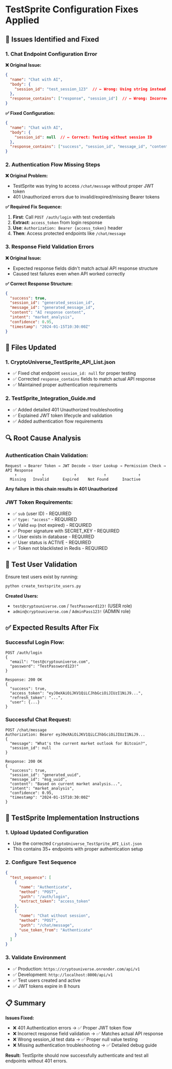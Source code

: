 # TestSprite Configuration Fixes Applied

## 🔧 **Issues Identified and Fixed**

### **1. Chat Endpoint Configuration Error**

**❌ Original Issue:**
```json
{
  "name": "Chat with AI",
  "body": {
    "session_id": "test_session_123"  // ← Wrong: Using string instead of null
  },
  "response_contains": ["response", "session_id"]  // ← Wrong: Incorrect response fields
}
```

**✅ Fixed Configuration:**
```json
{
  "name": "Chat with AI",
  "body": {
    "session_id": null  // ← Correct: Testing without session ID
  },
  "response_contains": ["success", "session_id", "message_id", "content", "intent", "confidence", "timestamp"]
}
```

### **2. Authentication Flow Missing Steps**

**❌ Original Problem:**
- TestSprite was trying to access `/chat/message` without proper JWT token
- 401 Unauthorized errors due to invalid/expired/missing Bearer tokens

**✅ Required Fix Sequence:**
1. **First**: Call `POST /auth/login` with test credentials
2. **Extract**: `access_token` from login response  
3. **Use**: `Authorization: Bearer {access_token}` header
4. **Then**: Access protected endpoints like `/chat/message`

### **3. Response Field Validation Errors**

**❌ Original Issue:**
- Expected response fields didn't match actual API response structure
- Caused test failures even when API worked correctly

**✅ Correct Response Structure:**
```json
{
  "success": true,
  "session_id": "generated_session_id",
  "message_id": "generated_message_id", 
  "content": "AI response content",
  "intent": "market_analysis",
  "confidence": 0.95,
  "timestamp": "2024-01-15T10:30:00Z"
}
```

## 🎯 **Files Updated**

### **1. CryptoUniverse_TestSprite_API_List.json**
- ✅ Fixed chat endpoint `session_id: null` for proper testing
- ✅ Corrected `response_contains` fields to match actual API response
- ✅ Maintained proper authentication requirements

### **2. TestSprite_Integration_Guide.md**
- ✅ Added detailed 401 Unauthorized troubleshooting
- ✅ Explained JWT token lifecycle and validation
- ✅ Added authentication flow requirements

## 🔍 **Root Cause Analysis**

### **Authentication Chain Validation:**
```
Request → Bearer Token → JWT Decode → User Lookup → Permission Check → API Response
    ↑           ↑             ↑            ↑              ↑
  Missing   Invalid      Expired    Not Found      Inactive
```

**Any failure in this chain results in 401 Unauthorized**

### **JWT Token Requirements:**
- ✅ `sub` (user ID) - REQUIRED
- ✅ `type: "access"` - REQUIRED  
- ✅ Valid `exp` (not expired) - REQUIRED
- ✅ Proper signature with SECRET_KEY - REQUIRED
- ✅ User exists in database - REQUIRED
- ✅ User status is ACTIVE - REQUIRED
- ✅ Token not blacklisted in Redis - REQUIRED

## 🧪 **Test User Validation**

Ensure test users exist by running:
```bash
python create_testsprite_users.py
```

**Created Users:**
- `test@cryptouniverse.com` / `TestPassword123!` (USER role)
- `admin@cryptouniverse.com` / `AdminPass123!` (ADMIN role)

## ✅ **Expected Results After Fix**

### **Successful Login Flow:**
```http
POST /auth/login
{
  "email": "test@cryptouniverse.com",
  "password": "TestPassword123!"
}

Response: 200 OK
{
  "success": true,
  "access_token": "eyJ0eXAiOiJKV1QiLCJhbGciOiJIUzI1NiJ9...",
  "refresh_token": "...",
  "user": {...}
}
```

### **Successful Chat Request:**
```http
POST /chat/message  
Authorization: Bearer eyJ0eXAiOiJKV1QiLCJhbGciOiJIUzI1NiJ9...
{
  "message": "What's the current market outlook for Bitcoin?",
  "session_id": null
}

Response: 200 OK
{
  "success": true,
  "session_id": "generated_uuid",
  "message_id": "msg_uuid", 
  "content": "Based on current market analysis...",
  "intent": "market_analysis",
  "confidence": 0.95,
  "timestamp": "2024-01-15T10:30:00Z"
}
```

## 🚀 **TestSprite Implementation Instructions**

### **1. Upload Updated Configuration**
- Use the corrected `CryptoUniverse_TestSprite_API_List.json`
- This contains 35+ endpoints with proper authentication setup

### **2. Configure Test Sequence** 
```json
{
  "test_sequence": [
    {
      "name": "Authenticate",
      "method": "POST",
      "path": "/auth/login", 
      "extract_token": "access_token"
    },
    {
      "name": "Chat without session",
      "method": "POST", 
      "path": "/chat/message",
      "use_token_from": "Authenticate"
    }
  ]
}
```

### **3. Validate Environment**
- ✅ Production: `https://cryptouniverse.onrender.com/api/v1`
- ✅ Development: `http://localhost:8000/api/v1`
- ✅ Test users created and active
- ✅ JWT tokens expire in 8 hours

## 📋 **Summary**

**Issues Fixed:**
- ❌ 401 Authentication errors → ✅ Proper JWT token flow
- ❌ Incorrect response field validation → ✅ Matches actual API response  
- ❌ Wrong session_id test data → ✅ Proper null value testing
- ❌ Missing authentication troubleshooting → ✅ Detailed debug guide

**Result:** TestSprite should now successfully authenticate and test all endpoints without 401 errors.
